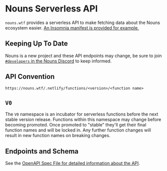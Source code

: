 # Nouns Serverless API

`nouns.wtf` provides a serverless API to make fetching data about the Nouns ecosystem easier. [An Insomnia manifest is provided for example.](./docs/insomnia.json)

## Keeping Up To Date

Nouns is a new project and these API endpoints may change, be sure to join [`#developers` in the Nouns Discord](https://discord.gg/nouns) to keep informed.

## API Convention

`https://nouns.wtf/.netlify/functions/<version>/<function name>`

## `V0`

The `V0` namespace is an incubator for serverless functions before the next stable version release. Functions within this namespace may change before becoming promoted. Once promoted to "stable" they'll get their final function names and will be locked in. Any further function changes will result in new function names on breaking changes.

## Endpoints and Schema

See the [OpenAPI Spec File for detailed information about the API](docs/swagger.yaml).
